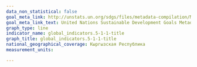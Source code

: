 ```yaml
---
data_non_statistical: false
goal_meta_link: http://unstats.un.org/sdgs/files/metadata-compilation/Metadata-Goal-5.pdf
goal_meta_link_text: United Nations Sustainable Development Goals Metadata (pdf 634kB)
graph_type: line
indicator_name: global_indicators.5-1-1-title
graph_title: global_indicators.5-1-1-title
national_geographical_coverage: Кыргызская Республика
measurement_units: 

---
```

